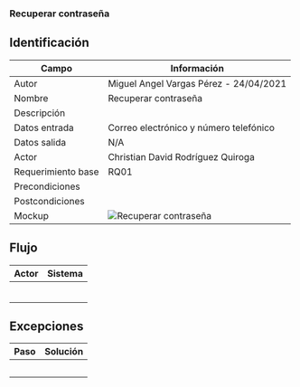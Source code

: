 ### Recuperar contraseña 
## Identificación 

| Campo | Información |
|-------|-------|
| Autor | Miguel Angel Vargas Pérez - 24/04/2021 |
| Nombre | Recuperar contraseña |
| Descripción |  |
| Datos entrada | Correo electrónico y número telefónico |
| Datos salida | N/A |
| Actor | Christian David Rodríguez Quiroga |
| Requerimiento base | RQ01 |
| Precondiciones | |
| Postcondiciones |  |
| Mockup | ![Recuperar contraseña](https://user-images.githubusercontent.com/79241017/115967382-f50bca00-a4f7-11eb-9b42-32801b6e60c7.png)  |

## Flujo
| Actor | Sistema |
|-------|-------|
| | |
| | |
| |  |
| |  |
| |  |
| |  |


## Excepciones
| Paso | Solución |
|-------|-------|
|  |  |
|  |  |
|  |  |
|  |  | 
|  |  |
